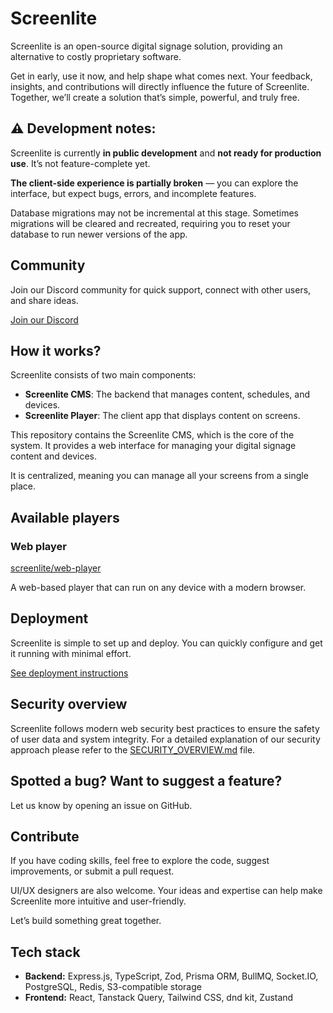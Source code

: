 # Screenlite
Screenlite is an open-source digital signage solution, providing an alternative to costly proprietary software.

Get in early, use it now, and help shape what comes next. Your feedback, insights, and contributions will directly influence the future of Screenlite. Together, we’ll create a solution that’s simple, powerful, and truly free.

## ⚠️ **Development notes:**  

Screenlite is currently **in public development** and **not ready for production use**. It’s not feature-complete yet.

**The client-side experience is partially broken** — you can explore the interface, but expect bugs, errors, and incomplete features.

Database migrations may not be incremental at this stage. Sometimes migrations will be cleared and recreated, requiring you to reset your database to run newer versions of the app.

## Community
Join our Discord community for quick support, connect with other users, and share ideas.

[Join our Discord](https://discord.gg/2wW8zDjAjr)

## How it works?

Screenlite consists of two main components:
- **Screenlite CMS**: The backend that manages content, schedules, and devices.
- **Screenlite Player**: The client app that displays content on screens.

This repository contains the Screenlite CMS, which is the core of the system. It provides a web interface for managing your digital signage content and devices.

It is centralized, meaning you can manage all your screens from a single place.

## Available players
### Web player
[screenlite/web-player](https://github.com/screenlite/web-player)

A web-based player that can run on any device with a modern browser.

## Deployment
Screenlite is simple to set up and deploy. You can quickly configure and get it running with minimal effort.

[See deployment instructions](DEPLOYMENT.md)

## Security overview

Screenlite follows modern web security best practices to ensure the safety of user data and system integrity. For a detailed explanation of our security approach please refer to the [SECURITY_OVERVIEW.md](./SECURITY_OVERVIEW.md) file.

## Spotted a bug? Want to suggest a feature?
Let us know by opening an issue on GitHub.

## Contribute
If you have coding skills, feel free to explore the code, suggest improvements, or submit a pull request.

UI/UX designers are also welcome. Your ideas and expertise can help make Screenlite more intuitive and user-friendly.

Let’s build something great together.

## Tech stack

- **Backend:** Express.js, TypeScript, Zod, Prisma ORM, BullMQ, Socket.IO, PostgreSQL, Redis, S3-compatible storage
- **Frontend:** React, Tanstack Query, Tailwind CSS, dnd kit, Zustand

